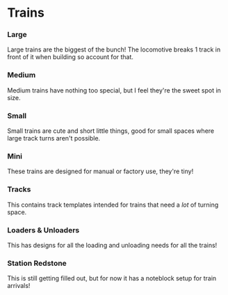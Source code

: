 # Trains

### Large
Large trains are the biggest of the bunch!
The locomotive breaks 1 track in front of it when building so account for that.

### Medium
Medium trains have nothing too special, but I feel they're the sweet spot in size.

### Small
Small trains are cute and short little things, good for small spaces where large track turns aren't possible.

### Mini
These trains are designed for manual or factory use, they're tiny!

### Tracks
This contains track templates intended for trains that need a *lot* of turning space.

### Loaders & Unloaders
This has designs for all the loading and unloading needs for all the trains!

### Station Redstone
This is still getting filled out, but for now it has a noteblock setup for train arrivals!
